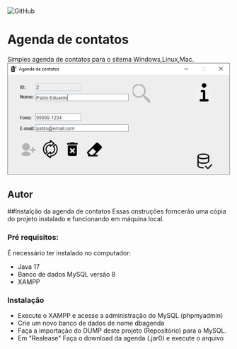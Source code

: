 ![GitHub](https://img.shields.io/github/license/kauanoliveira01/agenda)

# Agenda de contatos
Simples agenda de contatos para o sitema Windows,Linux,Mac.
![Print da tela](https://github.com/kauanoliveira01/Agenda/blob/main/img/print.png)
## Autor 

##Instalção da agenda de contatos
Essas onstruções forncerão uma cópia do projeto instalado e funcionando em máquina local.
### Pré requisitos:
É necessário ter instalado no computador:
* Java 17
* Banco de dados MySQL versão 8
* XAMPP
### Instalação
* Execute o XAMPP e acesse a administração do MySQL (phpmyadmin)
* Crie um novo banco de dados de nome dbagenda
* Faça a importação do DUMP deste projeto (Repositório) para o MySQL.
* Em "Realease" Faça o download da agenda (.jar0) e execute o arquivo
